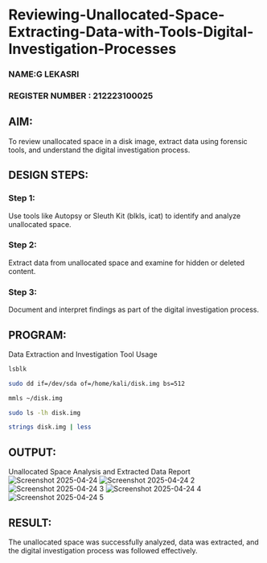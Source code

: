 # Reviewing-Unallocated-Space-Extracting-Data-with-Tools-Digital-Investigation-Processes
### NAME:G LEKASRI
### REGISTER NUMBER : 212223100025
## AIM:
To review unallocated space in a disk image, extract data using forensic tools, and understand the digital investigation process.

## DESIGN STEPS:
### Step 1:
Use tools like Autopsy or Sleuth Kit (blkls, icat) to identify and analyze unallocated space.

### Step 2:
Extract data from unallocated space and examine for hidden or deleted content.

### Step 3:
Document and interpret findings as part of the digital investigation process.

## PROGRAM:
Data Extraction and Investigation Tool Usage
```bash
lsblk
```

```bash
sudo dd if=/dev/sda of=/home/kali/disk.img bs=512
```

```bash
mmls ~/disk.img
```
```bash
sudo ls -lh disk.img
```
```bash
strings disk.img | less

```

## OUTPUT:
Unallocated Space Analysis and Extracted Data Report
![Screenshot 2025-04-24](https://github.com/user-attachments/assets/2a2f536a-7827-4301-a55f-535a888edbeb)
![Screenshot 2025-04-24 2](https://github.com/user-attachments/assets/1be73802-5510-423f-a263-7163ab202e2f)
![Screenshot 2025-04-24 3](https://github.com/user-attachments/assets/8a4ab54a-961c-4c45-a795-a66c9a6e66fe)
![Screenshot 2025-04-24 4](https://github.com/user-attachments/assets/f9a84a73-fc59-49cb-bccb-3270cc886ae0)
![Screenshot 2025-04-24 5](https://github.com/user-attachments/assets/8914a593-2d58-4e27-af34-a9750d8e8efc)


## RESULT:
The unallocated space was successfully analyzed, data was extracted, and the digital investigation process was followed effectively.

